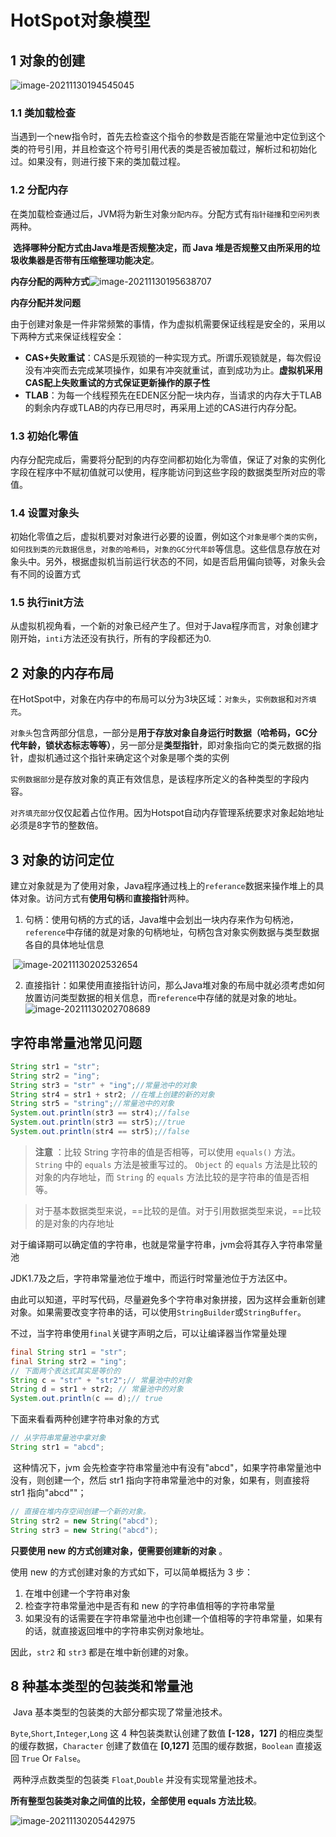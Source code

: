 # HotSpot对象模型

## 1 对象的创建

![image-20211130194545045](https://gitee.com/w1nd1/pic-go-pic/raw/master/blog/image-20211130194545045.png)

### 1.1 类加载检查

​	当遇到一个new指令时，首先去检查这个指令的参数是否能在常量池中定位到这个类的符号引用，并且检查这个符号引用代表的类是否被加载过，解析过和初始化过。如果没有，则进行接下来的类加载过程。

### 1.2 分配内存

​	在类加载检查通过后，JVM将为新生对象`分配内存`。分配方式有`指针碰撞`和`空闲列表`两种。

​	**选择哪种分配方式由Java堆是否规整决定，而 Java 堆是否规整又由所采用的垃圾收集器是否带有压缩整理功能决定**。

**内存分配的两种方式**![image-20211130195638707](https://gitee.com/w1nd1/pic-go-pic/raw/master/blog/image-20211130195638707.png)

**内存分配并发问题**	

​	由于创建对象是一件非常频繁的事情，作为虚拟机需要保证线程是安全的，采用以下两种方式来保证线程安全：

- **CAS+失败重试**：CAS是乐观锁的一种实现方式。所谓乐观锁就是，每次假设没有冲突而去完成某项操作，如果有冲突就重试，直到成功为止。**虚拟机采用CAS配上失败重试的方式保证更新操作的原子性**
- **TLAB**：为每一个线程预先在EDEN区分配一块内存，当请求的内存大于TLAB的剩余内存或TLAB的内存已用尽时，再采用上述的CAS进行内存分配。

### 1.3 初始化零值

​	内存分配完成后，需要将分配到的内存空间都初始化为零值，保证了对象的实例化字段在程序中不赋初值就可以使用，程序能访问到这些字段的数据类型所对应的零值。

### 1.4 设置对象头

​	初始化零值之后，虚拟机要对对象进行必要的设置，例如这个`对象是哪个类的实例`，`如何找到类的元数据信息`，`对象的哈希码`，`对象的GC分代年龄`等信息。这些信息存放在对象头中。另外，根据虚拟机当前运行状态的不同，如是否启用偏向锁等，对象头会有不同的设置方式

### 1.5 执行init方法

​	从虚拟机视角看，一个新的对象已经产生了。但对于Java程序而言，对象创建才刚开始，`inti`方法还没有执行，所有的字段都还为0.

## 2 对象的内存布局

​	在HotSpot中，对象在内存中的布局可以分为3块区域：`对象头`，`实例数据`和`对齐填充`。

​	`对象头`包含两部分信息，一部分是**用于存放对象自身运行时数据（哈希码，GC分代年龄，锁状态标志等等）**，另一部分是**类型指针**，即对象指向它的类元数据的指针，虚拟机通过这个指针来确定这个对象是哪个类的实例

​	`实例数据部分`是存放对象的真正有效信息，是该程序所定义的各种类型的字段内容。

​	`对齐填充部分`仅仅起着占位作用。因为Hotspot自动内存管理系统要求对象起始地址必须是8字节的整数倍。

## 3 对象的访问定位

​	建立对象就是为了使用对象，Java程序通过栈上的`referance`数据来操作堆上的具体对象。访问方式有**使用句柄**和**直接指针**两种。

1. 句柄：使用句柄的方式的话，Java堆中会划出一块内存来作为句柄池，`reference`中存储的就是对象的句柄地址，句柄包含对象实例数据与类型数据各自的具体地址信息

​	![image-20211130202532654](https://gitee.com/w1nd1/pic-go-pic/raw/master/blog/image-20211130202532654.png)

2. 直接指针：如果使用直接指针访问，那么Java堆对象的布局中就必须考虑如何放置访问类型数据的相关信息，而`reference`中存储的就是对象的地址。![image-20211130202708689](https://gitee.com/w1nd1/pic-go-pic/raw/master/blog/image-20211130202708689.png)

## 字符串常量池常见问题

```java
String str1 = "str";
String str2 = "ing";
String str3 = "str" + "ing";//常量池中的对象
String str4 = str1 + str2; //在堆上创建的新的对象
String str5 = "string";//常量池中的对象
System.out.println(str3 == str4);//false
System.out.println(str3 == str5);//true
System.out.println(str4 == str5);//false
```

> **注意** ：比较 String 字符串的值是否相等，可以使用 `equals()` 方法。 `String` 中的 `equals` 方法是被重写过的。 `Object` 的 `equals` 方法是比较的对象的内存地址，而 `String` 的 `equals` 方法比较的是字符串的值是否相等。

> 对于基本数据类型来说，\==比较的是值。对于引用数据类型来说，==比较的是对象的内存地址

对于编译期可以确定值的字符串，也就是常量字符串，jvm会将其存入字符串常量池

JDK1.7及之后，字符串常量池位于堆中，而运行时常量池位于方法区中。

由此可以知道，平时写代码，尽量避免多个字符串对象拼接，因为这样会重新创建对象。如果需要改变字符串的话，可以使用`StringBuilder`或`StringBuffer`。

不过，当字符串使用`final`关键字声明之后，可以让编译器当作常量处理

```java
final String str1 = "str";
final String str2 = "ing";
// 下面两个表达式其实是等价的
String c = "str" + "str2";// 常量池中的对象
String d = str1 + str2; // 常量池中的对象
System.out.println(c == d);// true
```

下面来看看两种创建字符串对象的方式

```java
// 从字符串常量池中拿对象
String str1 = "abcd";
```

​	这种情况下，jvm 会先检查字符串常量池中有没有"abcd"，如果字符串常量池中没有，则创建一个，然后 str1 指向字符串常量池中的对象，如果有，则直接将 str1 指向"abcd""；

```java
// 直接在堆内存空间创建一个新的对象。
String str2 = new String("abcd");
String str3 = new String("abcd");
```

**只要使用 new 的方式创建对象，便需要创建新的对象** 。

使用 new 的方式创建对象的方式如下，可以简单概括为 3 步：

1. 在堆中创建一个字符串对象
2. 检查字符串常量池中是否有和 new 的字符串值相等的字符串常量
3. 如果没有的话需要在字符串常量池中也创建一个值相等的字符串常量，如果有的话，就直接返回堆中的字符串实例对象地址。

因此，`str2` 和 `str3` 都是在堆中新创建的对象。

## 8 种基本类型的包装类和常量池

​	Java 基本类型的包装类的大部分都实现了常量池技术。

​	`Byte`,`Short`,`Integer`,`Long` 这 4 种包装类默认创建了数值 **[-128，127]** 的相应类型的缓存数据，`Character` 创建了数值在 **[0,127]** 范围的缓存数据，`Boolean` 直接返回 `True` Or `False`。

​	两种浮点数类型的包装类 `Float`,`Double` 并没有实现常量池技术。

**所有整型包装类对象之间值的比较，全部使用 equals 方法比较**。

![image-20211130205442975](https://gitee.com/w1nd1/pic-go-pic/raw/master/blog/image-20211130205442975.png)





















